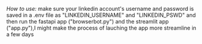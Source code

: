 *How to use:*
make sure your linkedin account's username and password is saved in a .env file as "LINKEDIN_USERNAME" and "LINKEDIN_PSWD" and then run the fastapi app ("browserbot.py") and the streamlit app ("app.py"),I might make the process of lauching the app more streamline in a few days
